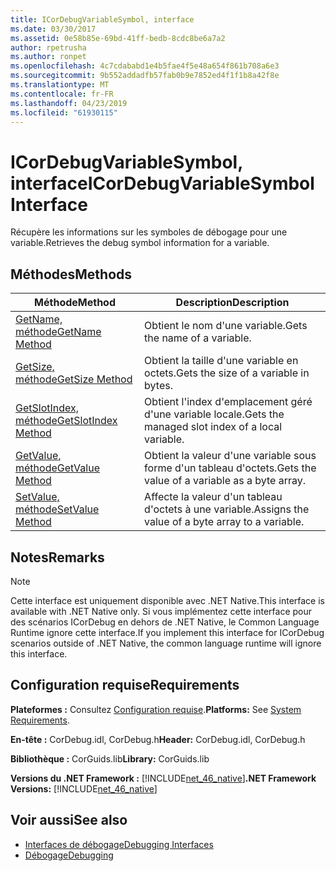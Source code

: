 ```yaml
---
title: ICorDebugVariableSymbol, interface
ms.date: 03/30/2017
ms.assetid: 0e58b85e-69bd-41ff-bedb-8cdc8be6a7a2
author: rpetrusha
ms.author: ronpet
ms.openlocfilehash: 4c7cdababd1e4b5fae4f5e48a654f861b708a6e3
ms.sourcegitcommit: 9b552addadfb57fab0b9e7852ed4f1f1b8a42f8e
ms.translationtype: MT
ms.contentlocale: fr-FR
ms.lasthandoff: 04/23/2019
ms.locfileid: "61930115"
---
```

# <a name="icordebugvariablesymbol-interface"></a><span data-ttu-id="91321-102">ICorDebugVariableSymbol, interface</span><span class="sxs-lookup"><span data-stu-id="91321-102">ICorDebugVariableSymbol Interface</span></span>
<span data-ttu-id="91321-103">Récupère les informations sur les symboles de débogage pour une variable.</span><span class="sxs-lookup"><span data-stu-id="91321-103">Retrieves the debug symbol information for a variable.</span></span>  
  
## <a name="methods"></a><span data-ttu-id="91321-104">Méthodes</span><span class="sxs-lookup"><span data-stu-id="91321-104">Methods</span></span>  
  
|<span data-ttu-id="91321-105">Méthode</span><span class="sxs-lookup"><span data-stu-id="91321-105">Method</span></span>|<span data-ttu-id="91321-106">Description</span><span class="sxs-lookup"><span data-stu-id="91321-106">Description</span></span>|  
|------------|-----------------|  
|[<span data-ttu-id="91321-107">GetName, méthode</span><span class="sxs-lookup"><span data-stu-id="91321-107">GetName Method</span></span>](../../../../docs/framework/unmanaged-api/debugging/icordebugvariablesymbol-getname-method.md)|<span data-ttu-id="91321-108">Obtient le nom d'une variable.</span><span class="sxs-lookup"><span data-stu-id="91321-108">Gets the name of a variable.</span></span>|  
|[<span data-ttu-id="91321-109">GetSize, méthode</span><span class="sxs-lookup"><span data-stu-id="91321-109">GetSize Method</span></span>](../../../../docs/framework/unmanaged-api/debugging/icordebugvariablesymbol-getsize-method.md)|<span data-ttu-id="91321-110">Obtient la taille d'une variable en octets.</span><span class="sxs-lookup"><span data-stu-id="91321-110">Gets the size of a variable in bytes.</span></span>|  
|[<span data-ttu-id="91321-111">GetSlotIndex, méthode</span><span class="sxs-lookup"><span data-stu-id="91321-111">GetSlotIndex Method</span></span>](../../../../docs/framework/unmanaged-api/debugging/icordebugvariablesymbol-getslotindex-method.md)|<span data-ttu-id="91321-112">Obtient l'index d'emplacement géré d'une variable locale.</span><span class="sxs-lookup"><span data-stu-id="91321-112">Gets the managed slot index of a local variable.</span></span>|  
|[<span data-ttu-id="91321-113">GetValue, méthode</span><span class="sxs-lookup"><span data-stu-id="91321-113">GetValue Method</span></span>](../../../../docs/framework/unmanaged-api/debugging/icordebugvariablesymbol-getvalue-method.md)|<span data-ttu-id="91321-114">Obtient la valeur d'une variable sous forme d'un tableau d'octets.</span><span class="sxs-lookup"><span data-stu-id="91321-114">Gets the value of a variable as a byte array.</span></span>|  
|[<span data-ttu-id="91321-115">SetValue, méthode</span><span class="sxs-lookup"><span data-stu-id="91321-115">SetValue Method</span></span>](../../../../docs/framework/unmanaged-api/debugging/icordebugvariablesymbol-setvalue-method.md)|<span data-ttu-id="91321-116">Affecte la valeur d'un tableau d'octets à une variable.</span><span class="sxs-lookup"><span data-stu-id="91321-116">Assigns the value of a byte array to a variable.</span></span>|  
  
## <a name="remarks"></a><span data-ttu-id="91321-117">Notes</span><span class="sxs-lookup"><span data-stu-id="91321-117">Remarks</span></span>  
  
> [!NOTE]
>  <span data-ttu-id="91321-118">Cette interface est uniquement disponible avec .NET Native.</span><span class="sxs-lookup"><span data-stu-id="91321-118">This interface is available with .NET Native only.</span></span> <span data-ttu-id="91321-119">Si vous implémentez cette interface pour des scénarios ICorDebug en dehors de .NET Native, le Common Language Runtime ignore cette interface.</span><span class="sxs-lookup"><span data-stu-id="91321-119">If you implement this interface for ICorDebug scenarios outside of .NET Native, the common language runtime will ignore this interface.</span></span>  
  
## <a name="requirements"></a><span data-ttu-id="91321-120">Configuration requise</span><span class="sxs-lookup"><span data-stu-id="91321-120">Requirements</span></span>  
 <span data-ttu-id="91321-121">**Plateformes :** Consultez [Configuration requise](../../../../docs/framework/get-started/system-requirements.md).</span><span class="sxs-lookup"><span data-stu-id="91321-121">**Platforms:** See [System Requirements](../../../../docs/framework/get-started/system-requirements.md).</span></span>  
  
 <span data-ttu-id="91321-122">**En-tête :** CorDebug.idl, CorDebug.h</span><span class="sxs-lookup"><span data-stu-id="91321-122">**Header:** CorDebug.idl, CorDebug.h</span></span>  
  
 <span data-ttu-id="91321-123">**Bibliothèque :** CorGuids.lib</span><span class="sxs-lookup"><span data-stu-id="91321-123">**Library:** CorGuids.lib</span></span>  
  
 <span data-ttu-id="91321-124">**Versions du .NET Framework :** [!INCLUDE[net_46_native](../../../../includes/net-46-native-md.md)]</span><span class="sxs-lookup"><span data-stu-id="91321-124">**.NET Framework Versions:** [!INCLUDE[net_46_native](../../../../includes/net-46-native-md.md)]</span></span>  
  
## <a name="see-also"></a><span data-ttu-id="91321-125">Voir aussi</span><span class="sxs-lookup"><span data-stu-id="91321-125">See also</span></span>

- [<span data-ttu-id="91321-126">Interfaces de débogage</span><span class="sxs-lookup"><span data-stu-id="91321-126">Debugging Interfaces</span></span>](../../../../docs/framework/unmanaged-api/debugging/debugging-interfaces.md)
- [<span data-ttu-id="91321-127">Débogage</span><span class="sxs-lookup"><span data-stu-id="91321-127">Debugging</span></span>](../../../../docs/framework/unmanaged-api/debugging/index.md)
